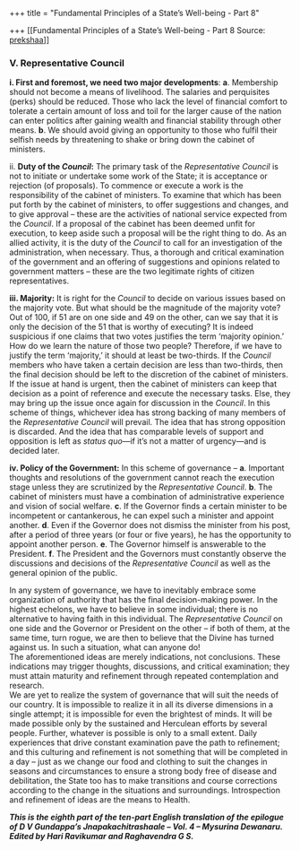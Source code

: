 +++
title = "Fundamental Principles of a State’s Well-being - Part 8"

+++
[[Fundamental Principles of a State’s Well-being - Part 8	Source: [prekshaa](https://www.prekshaa.in/fundamental-principles-of-a-states-well-being-part-8)]]







### V. Representative Council

**i. First and foremost, we need two major developments**: **a**. Membership should not become a means of livelihood. The salaries and perquisites (perks) should be reduced. Those who lack the level of financial comfort to tolerate a certain amount of loss and toil for the larger cause of the nation can enter politics after gaining wealth and financial stability through other means. **b**. We should avoid giving an opportunity to those who fulfil their selfish needs by threatening to shake or bring down the cabinet of ministers.

ii\. **Duty of the *Council*:** The primary task of the *Representative Council* is not to initiate or undertake some work of the State; it is acceptance or rejection (of proposals). To commence or execute a work is the responsibility of the cabinet of ministers. To examine that which has been put forth by the cabinet of ministers, to offer suggestions and changes, and to give approval – these are the activities of national service expected from the *Council*. If a proposal of the cabinet has been deemed unfit for execution, to keep aside such a proposal will be the right thing to do. As an allied activity, it is the duty of the *Council* to call for an investigation of the administration, when necessary. Thus, a thorough and critical examination of the government and an offering of suggestions and opinions related to government matters – these are the two legitimate rights of citizen representatives.

**iii. Majority:** It is right for the *Council* to decide on various issues based on the majority vote. But what should be the magnitude of the majority vote? Out of 100, if 51 are on one side and 49 on the other, can we say that it is only the decision of the 51 that is worthy of executing? It is indeed suspicious if one claims that two votes justifies the term ‘majority opinion.’ How do we learn the nature of those two people? Therefore, if we have to justify the term ‘majority,’ it should at least be two-thirds. If the *Council* members who have taken a certain decision are less than two-thirds, then the final decision should be left to the discretion of the cabinet of ministers. If the issue at hand is urgent, then the cabinet of ministers can keep that decision as a point of reference and execute the necessary tasks. Else, they may bring up the issue once again for discussion in the *Council*. In this scheme of things, whichever idea has strong backing of many members of the *Representative Council* will prevail. The idea that has strong opposition is discarded. And the idea that has comparable levels of support and opposition is left as *status quo*—if it’s not a matter of urgency—and is decided later.

**iv. Policy of the Government:** In this scheme of governance – **a**. Important thoughts and resolutions of the government cannot reach the execution stage unless they are scrutinized by the *Representative Council*. **b**. The cabinet of ministers must have a combination of administrative experience and vision of social welfare. **c**. If the Governor finds a certain minister to be incompetent or cantankerous, he can expel such a minister and appoint another. **d**. Even if the Governor does not dismiss the minister from his post, after a period of three years (or four or five years), he has the opportunity to appoint another person. **e**. The Governor himself is answerable to the President. **f**. The President and the Governors must constantly observe the discussions and decisions of the *Representative Council* as well as the general opinion of the public.

In any system of governance, we have to inevitably embrace some organization of authority that has the final decision-making power. In the highest echelons, we have to believe in some individual; there is no alternative to having faith in this individual. The *Representative Council* on one side and the Governor or President on the other – if both of them, at the same time, turn rogue, we are then to believe that the Divine has turned against us. In such a situation, what can anyone do!  
The aforementioned ideas are merely indications, not conclusions. These indications may trigger thoughts, discussions, and critical examination; they must attain maturity and refinement through repeated contemplation and research.  
We are yet to realize the system of governance that will suit the needs of our country. It is impossible to realize it in all its diverse dimensions in a single attempt; it is impossible for even the brightest of minds. It will be made possible only by the sustained and Herculean efforts by several people. Further, whatever is possible is only to a small extent. Daily experiences that drive constant examination pave the path to refinement; and this culturing and refinement is not something that will be completed in a day – just as we change our food and clothing to suit the changes in seasons and circumstances to ensure a strong body free of disease and debilitation, the State too has to make transitions and course corrections according to the change in the situations and surroundings. Introspection and refinement of ideas are the means to Health.



***This is the eighth part of the ten-part English translation of the epilogue of D V Gundappa’s Jnapakachitrashaale – Vol. 4 – Mysurina Dewanaru. Edited by Hari Ravikumar and Raghavendra G S.***








